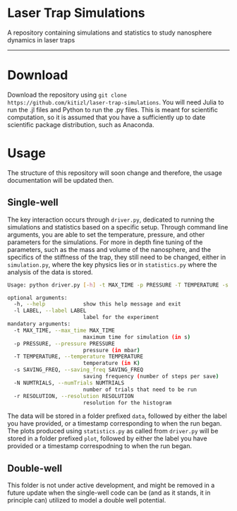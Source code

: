 # Laser Trap Simulations

A repository containing simulations and statistics to study nanosphere dynamics in laser traps

---


# Download

Download the repository using `git clone https://github.com/kitizl/laser-trap-simulations`. You will need Julia to run the .jl files and Python to run the .py files. This is meant for scientific computation, so it is assumed that you have a sufficiently up to date scientific package distribution, such as Anaconda.

# Usage
The structure of this repository will soon change and therefore, the usage documentation will be updated then.

## Single-well

The key interaction occurs through `driver.py`, dedicated to running the simulations and statistics based on a specific setup. Through command line arguments, you are able to set the temperature, pressure, and other parameters for the simulations. For more in depth fine tuning of the parameters, such as the mass and volume of the nanosphere, and the specifics of the stiffness of the trap, they still need to be changed, either in `simulation.py`, where the key physics lies or in `statistics.py` where the analysis of the data is stored.

```bash
Usage: python driver.py [-h] -t MAX_TIME -p PRESSURE -T TEMPERATURE -s SAVING_FREQ -N NUMTRIALS -r RESOLUTION [-l LABEL]

optional arguments:
  -h, --help            show this help message and exit
  -l LABEL, --label LABEL
                        label for the experiment
mandatory arguments:
  -t MAX_TIME, --max_time MAX_TIME
                        maximum time for simulation (in s)
  -p PRESSURE, --pressure PRESSURE
                        pressure (in mbar)
  -T TEMPERATURE, --temperature TEMPERATURE
                        temperature (in K)
  -s SAVING_FREQ, --saving_freq SAVING_FREQ
                        saving frequency (number of steps per save)
  -N NUMTRIALS, --numTrials NUMTRIALS
                        number of trials that need to be run
  -r RESOLUTION, --resolution RESOLUTION
                        resolution for the histogram
```

The data will be stored in a folder prefixed `data`, followed by either the label you have provided, or a timestamp corresponding to when the run began. The plots produced using `statistics.py` as called from `driver.py` will be stored in a folder prefixed `plot`, followed by either the label you have provided or a timestamp correspodning to when the run began.

## Double-well

This folder is not under active development, and might be removed in a future update when the single-well code can be (and as it stands, it in principle can) utilized to model a double well potential.
